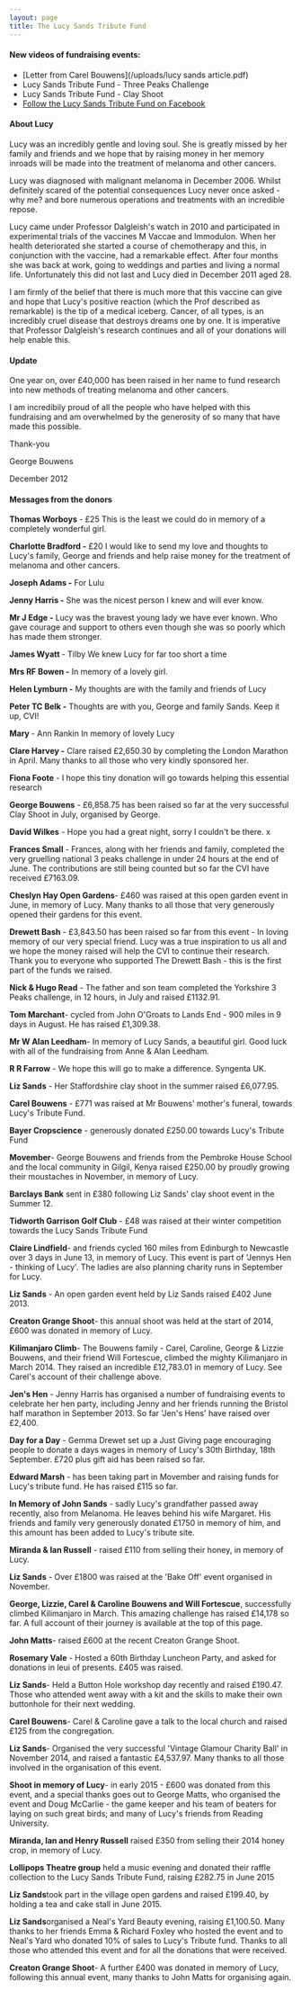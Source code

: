```yaml
---
layout: page
title: The Lucy Sands Tribute Fund
---
```



#### New videos of fundraising events:

* [Letter from Carel Bouwens](/uploads/lucy sands article.pdf)
* Lucy Sands Tribute Fund - Three Peaks Challenge
* Lucy Sands Tribute Fund - Clay Shoot
* [Follow the Lucy Sands Tribute Fund on Facebook](http://www.facebook.com/LucySandsTributeFund)


#### About Lucy

Lucy was an incredibly gentle and loving soul. She is greatly missed by her family and friends and we hope that by raising money in her memory inroads will be made into the treatment of melanoma and other cancers.

Lucy was diagnosed with malignant melanoma in December 2006. Whilst definitely scared of the potential consequences Lucy never once asked - why me? and bore numerous operations and treatments with an incredible repose.

Lucy came under Professor Dalgleish's watch in 2010 and participated in experimental trials of the vaccines M Vaccae and Immodulon. When her health deteriorated she started a course of chemotherapy and this, in conjunction with the vaccine, had a remarkable effect. After four months she was back at work, going to weddings and parties and living a normal life. Unfortunately this did not last and Lucy died in December 2011 aged 28.

I am firmly of the belief that there is much more that this vaccine can give and hope that Lucy's positive reaction (which the Prof described as remarkable) is the tip of a medical iceberg. Cancer, of all types, is an incredibly cruel disease that destroys dreams one by one. It is imperative that Professor Dalgleish's research continues and all of your donations will help enable this.

#### Update

One year on, over &pound;40,000 has been raised in her name to fund research into new methods of treating melanoma and other cancers.

I am incredibily proud of all the people who have helped with this fundraising and am overwhelmed by the generosity of so many that have made this possible.

Thank-you

George Bouwens

December 2012

#### Messages from the donors

**Thomas Worboys** - &pound;25 This is the least we could do in memory of a completely wonderful girl.

**Charlotte Bradford -** &pound;20 I would like to send my love and thoughts to Lucy's family, George and friends and help raise money for the treatment of melanoma and other cancers.

**Joseph Adams -** For Lulu

**Jenny Harris -** She was the nicest person I knew and will ever know.

**Mr J Edge -** Lucy was the bravest young lady we have ever known. Who gave courage and support to others even though she was so poorly which has made them stronger.

**James Wyatt&nbsp;**- Tilby We knew Lucy for far too short a time

**Mrs RF Bowen -** In memory of a lovely girl.

**Helen Lymburn -** My thoughts are with the family and friends of Lucy

**Peter TC Belk -** Thoughts are with you, George and family Sands. Keep it up, CVI!

**Mary&nbsp;**- Ann Rankin In memory of lovely Lucy

**Clare Harvey -** Clare raised &pound;2,650.30 by completing the London Marathon in April. Many thanks to all those who very kindly sponsored her.

**Fiona Foote** - I hope this tiny donation will go towards helping this essential research

**George Bouwens** - &pound;6,858.75 has been raised so far at the very successful Clay Shoot in July, organised by George.

**David Wilkes** - Hope you had a great night, sorry I couldn't be there. x

**Frances Small** - Frances, along with her friends and family, completed the very gruelling national 3 peaks challenge in under 24 hours at the end of June. The contributions are still being counted but so far the CVI have received &pound;7163.09.

**Cheslyn Hay Open Gardens**- &pound;460 was raised at this open garden event in June, in memory of Lucy. Many thanks to all those that very generously opened their gardens for this event.

**Drewett Bash** - &pound;3,843.50 has been raised so far from this event - In loving memory of our very special friend. Lucy was a true inspiration to us all and we hope the money raised will help the CVI to continue their research. Thank you to everyone who supported The Drewett Bash - this is the first part of the funds we raised.

**Nick & Hugo Read** - The father and son team completed the Yorkshire 3 Peaks challenge, in 12 hours, in July and raised &pound;1132.91.

**Tom Marchant**- cycled from John O'Groats to Lands End - 900 miles in 9 days in August. He has raised &pound;1,309.38.

**Mr W Alan Leedham**- In memory of Lucy Sands, a beautiful girl. Good luck with all of the fundraising from Anne & Alan Leedham.

**R R Farrow** - We hope this will go to make a difference. Syngenta UK.

**Liz Sands** - Her Staffordshire clay shoot in the summer raised &pound;6,077.95.

**Carel Bouwens** - &pound;771 was raised at Mr Bouwens' mother's funeral, towards Lucy's Tribute Fund.

**Bayer Cropscience** - generously donated &pound;250.00 towards Lucy's Tribute Fund

**Movember**- George Bouwens and friends from the Pembroke House School and the local community in Gilgil, Kenya raised &pound;250.00 by proudly growing their moustaches in November, in memory of Lucy.

**Barclays Bank** sent in &pound;380 following Liz Sands' clay shoot event in the Summer 12.

**Tidworth Garrison Golf Club** - &pound;48 was raised at their winter competition towards the Lucy Sands Tribute Fund

**Claire Lindfield**- and friends cycled 160 miles from Edinburgh to Newcastle over 3 days in June 13, in memory of Lucy. This event is part of 'Jennys Hen - thinking of Lucy'. The ladies are also planning charity runs in September for Lucy.

**Liz Sands** - An open garden event held by Liz Sands raised &pound;402 June 2013.

**Creaton Grange Shoot**- this annual shoot was held at the start of 2014, &pound;600 was donated in memory of Lucy.

**Kilimanjaro Climb**- The Bouwens family - Carel, Caroline, George & Lizzie Bouwens, and their friend Will Fortescue, climbed the mighty Kilimanjaro in March 2014. They raised an incredible &pound;12,783.01 in memory of Lucy. See Carel's account of their challenge above.

**Jen's Hen** - Jenny Harris has organised a number of fundraising events to celebrate her hen party, including Jenny and her friends running the Bristol half marathon in September 2013. So far 'Jen's Hens' have raised over &pound;2,400.

**Day for a Day** - Gemma Drewet set up a Just Giving page encouraging people to donate a days wages in memory of Lucy's 30th Birthday, 18th September. &pound;720 plus gift aid has been raised so far.

**Edward Marsh** - has been taking part in Movember and raising funds for Lucy's tribute fund. He has raised &pound;115 so far.

**In Memory of John Sands** - sadly Lucy's grandfather passed away recently, also from Melanoma. He leaves behind his wife Margaret. His friends and family very generously donated &pound;1750 in memory of him, and this amount has been added to Lucy's tribute site.

**Miranda & Ian Russell**&nbsp;- raised &pound;110 from selling their honey, in memory of Lucy.

**Liz Sands** - Over &pound;1800 was raised at the 'Bake Off' event organised in November.

**George, Lizzie, Carel & Caroline Bouwens and Will Fortescue**, successfully climbed Kilimanjaro in March. This amazing challenge has raised &pound;14,178 so far. A full account of their journey is available at the top of this page.

**John Matts**- raised &pound;600 at the recent Creaton Grange Shoot.

**Rosemary Vale** - Hosted a 60th Birthday Luncheon Party, and asked for donations in leui of presents. &pound;405 was raised.

**Liz Sands**- Held a Button Hole workshop day recently and raised &pound;190.47. Those who attended went away with a kit and the skills to make their own buttonhole for their next wedding.

**Carel Bouwens**- Carel & Caroline gave a talk to the local church and raised &pound;125 from the congregation.

**Liz Sands**- Organised the very successful 'Vintage Glamour Charity Ball' in November 2014, and raised a fantastic &pound;4,537.97. Many thanks to all those involved in the organisation of this event.

**Shoot in memory of Lucy**- in early 2015 - &pound;600 was donated from this event, and a special thanks goes out to George Matts, who organised the event and Doug McCarlie - the game keeper and his team of beaters for laying on such great birds; and many of Lucy's friends from Reading University.

**Miranda, Ian and Henry Russell** raised &pound;350 from selling their 2014 honey crop, in memory of Lucy.

**Lollipops Theatre group** held a music evening and donated their raffle collection to the Lucy Sands Tribute Fund, raising &pound;282.75 in June 2015

**Liz Sands**took part in the village open gardens and raised &pound;199.40, by holding a tea and cake stall in June 2015.

**Liz Sands**organised a Neal's Yard Beauty evening, raising &pound;1,100.50. Many thanks to her friends Emma & Richard Foxley who hosted the event and to Neal's Yard who donated 10% of sales to Lucy's Tribute fund. Thanks to all those who attended this event and for all the donations that were received.

**Creaton Grange Shoot**- A further &pound;400 was donated in memory of Lucy, following this annual event, many thanks to John Matts for organising again.